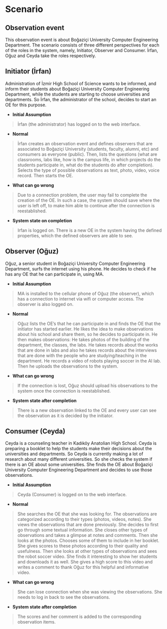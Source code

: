 # Scenario #

## Observation event ##

This observation event is about Boğaziçi University Computer Engineering Department. The scenario consists of three different perspectives for each of the roles in the system, namely, Initiator, Observer and Consumer. İrfan, Oğuz and Ceyda take the roles respectively.

## Initiator (İrfan) ##

Administration of İzmir High School of Science wants to be informed, and inform their students about Boğaziçi University Computer Engineering Department, while the students are starting to choose universities and departments. So İrfan, the administrator of the school, decides to start an OE for this purpose.

  * **Initial Assumption**
> İrfan (the administrator) has logged on to the web interface.

  * **Normal**
> İrfan creates an observation event and defines observers that are associated to Boğaziçi University (students, faculty, alumni, etc) and consumers as everyone (public). Then, lists the questions (what are classrooms, labs like, how is the campus life, in which projects do the students participate in, what do the students do after completion). Selects the type of possible observations as text, photo, video, voice record. Then starts the OE.

  * **What can go wrong**
> Due to a connection problem, the user may fail to complete the creation of the OE. In such a case, the system should save where the user is left off, to make him able to continue after the connection is reestablished.

  * **System state on completion**
> Irfan is logged on. There is a new OE in the system having the defined properties, which the defined observers are able to see.

## Observer (Oğuz) ##

Oğuz, a senior student in Boğaziçi University Computer Engineering Department, surfs the internet using his phone. He decides to check if he has any OE that he can participate in, using MA.

  * **Initial Assumption**
> MA is installed to the cellular phone of Oğuz (the observer), which has a connection to internet via wifi or computer access. The observer is also logged on.
  * **Normal**
> Oğuz lists the OE’s that he can participate in and finds the OE that the initiator has started earlier. He likes the idea to make observations about his school and share them, so he decides to participate in. He then makes observations: He takes photos of the building of the department, the classes, the labs. He takes records about the works that are done in labs and also he takes records about the interviews that are done with the people who are studying/teaching in the department. He records a video of robots playing soccer in the AI lab. Then he uploads the observations to the system.
  * **What can go wrong**
> If the connection is lost, Oğuz should upload his observations to the system once the connection is reestablished.
  * **System state after completion**
> There is a new observation linked to the OE and every user can see the observation as it is decided by the initiator.

## Consumer (Ceyda) ##

Ceyda is a counseling teacher in Kadıköy Anatolian High School. Ceyda is preparing a booklet to help the students make their decisions about the universities and departments. So Ceyda is currently making a lot of research about many different universities. So she checks the system if there is an OE about some universities. She finds the OE about Boğaziçi University Computer Engineering Department and decides to use those observations.

  * **Initial Assumption**
> Ceyda (Consumer) is logged on to the web interface.
  * **Normal**
> She searches the OE that she was looking for. The observations are categorized according to their types (photos, videos, notes). She views the observations that are done previously. She decides to first go through some textual information. She closes other types of observations and takes a glimpse at notes and comments. Then she looks at the photos. Chooses some of them to include in her booklet. She gives scores to these photos according to their quality and usefulness. Then she looks at other types of observations and sees the robot soccer video. She finds it interesting to show her students and downloads it as well. She gives a high score to this video and writes a comment to thank Oğuz for this helpful and informative video.
  * **What can go wrong**
> She can lose connection when she was viewing the observations. She needs to log in back to see the observations.
  * **System state after completion**
> The scores and her comment is added to the corresponding observation items.